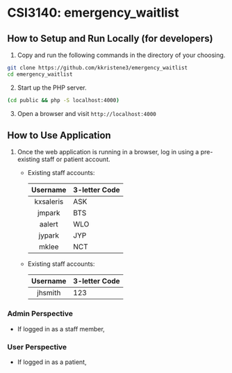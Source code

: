 # CSI3140: emergency_waitlist

## How to Setup and Run Locally (for developers)
1. Copy and run the following commands in the directory of your choosing.
```bash
git clone https://github.com/kkristene3/emergency_waitlist
cd emergency_waitlist
```
2. Start up the PHP server.
```bash
(cd public && php -S localhost:4000)
```
3. Open a browser and visit `http://localhost:4000`

## How to Use Application
1. Once the web application is running in a browser, log in using a pre-existing staff or patient account.
    -   Existing staff accounts:
  
        | Username  | 3-letter Code
        | :---:     | ---
        | kxsaleris | ASK
        | jmpark    | BTS
        | aalert    | WLO
        | jypark    | JYP
        | mklee     | NCT
        
    -   Existing staff accounts:

        | Username  | 3-letter Code
        | :---:     | ---
        | jhsmith   | 123
  
  ### Admin Perspective
  - If logged in as a staff member,

  ### User Perspective
  - If logged in as a patient,
